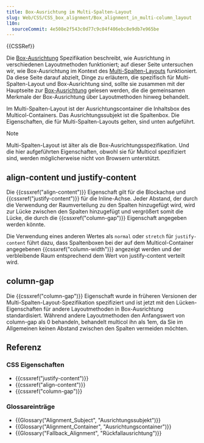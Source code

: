 ```yaml
---
title: Box-Ausrichtung im Multi-Spalten-Layout
slug: Web/CSS/CSS_box_alignment/Box_alignment_in_multi-column_layout
l10n:
  sourceCommit: 4e508e2f543c0d77c9c04f406ebc8e9db7e965be
---
```


{{CSSRef}}

Die [Box-Ausrichtung](/de/docs/Web/CSS/CSS_box_alignment) Spezifikation beschreibt, wie Ausrichtung in verschiedenen Layoutmethoden funktioniert; auf dieser Seite untersuchen wir, wie Box-Ausrichtung im Kontext des [Multi-Spalten-Layouts](/de/docs/Web/CSS/CSS_multicol_layout) funktioniert. Da diese Seite darauf abzielt, Dinge zu erläutern, die spezifisch für Multi-Spalten-Layout und Box-Ausrichtung sind, sollte sie zusammen mit der Hauptseite zur [Box-Ausrichtung](/de/docs/Web/CSS/CSS_box_alignment) gelesen werden, die die gemeinsamen Merkmale der Box-Ausrichtung über Layoutmethoden hinweg behandelt.

Im Multi-Spalten-Layout ist der Ausrichtungscontainer die Inhaltsbox des Multicol-Containers. Das Ausrichtungssubjekt ist die Spaltenbox. Die Eigenschaften, die für Multi-Spalten-Layouts gelten, sind unten aufgeführt.

> [!NOTE]
> Multi-Spalten-Layout ist älter als die Box-Ausrichtungsspezifikation. Und die hier aufgeführten Eigenschaften, obwohl sie für Multicol spezifiziert sind, werden möglicherweise nicht von Browsern unterstützt.

## align-content und justify-content

Die {{cssxref("align-content")}} Eigenschaft gilt für die Blockachse und {{cssxref("justify-content")}} für die Inline-Achse. Jeder Abstand, der durch die Verwendung der Raumverteilung zu den Spalten hinzugefügt wird, wird zur Lücke zwischen den Spalten hinzugefügt und vergrößert somit die Lücke, die durch die {{cssxref("column-gap")}} Eigenschaft angegeben werden könnte.

Die Verwendung eines anderen Wertes als `normal` oder `stretch` für `justify-content` führt dazu, dass Spaltenboxen bei der auf dem Multicol-Container angegebenen {{cssxref("column-width")}} angezeigt werden und der verbleibende Raum entsprechend dem Wert von justify-content verteilt wird.

## column-gap

Die {{cssxref("column-gap")}} Eigenschaft wurde in früheren Versionen der Multi-Spalten-Layout-Spezifikation spezifiziert und ist jetzt mit den Lücken-Eigenschaften für andere Layoutmethoden in Box-Ausrichtung standardisiert. Während andere Layoutmethoden den Anfangswert von column-gap als 0 behandeln, behandelt multicol ihn als 1em, da Sie im Allgemeinen keinen Abstand zwischen den Spalten vermeiden möchten.

## Referenz

### CSS Eigenschaften

- {{cssxref("justify-content")}}
- {{cssxref("align-content")}}
- {{cssxref("column-gap")}}

### Glossareinträge

- {{Glossary("Alignment_Subject", "Ausrichtungssubjekt")}}
- {{Glossary("Alignment_Container", "Ausrichtungscontainer")}}
- {{Glossary("Fallback_Alignment", "Rückfallausrichtung")}}
